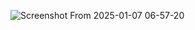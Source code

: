 
![Screenshot From 2025-01-07 06-57-20](https://github.com/user-attachments/assets/649a51c9-d8fa-473e-a29f-a28c749edb8d)

